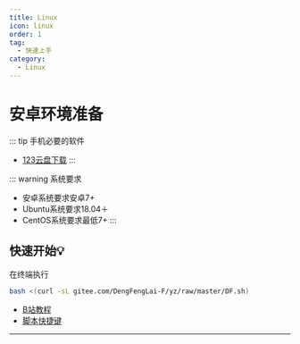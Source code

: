 ```yaml
---
title: Linux 
icon: linux
order: 1
tag:
  - 快速上手
category:
  - Linux
---
```


# 安卓环境准备
::: tip 手机必要的软件
- [123云盘下载](https://www.123pan.com/s/4vaiVv-cN1zH.html)
:::

::: warning 系统要求

- 安卓系统要求安卓7+
- Ubuntu系统要求18.04＋
- CentOS系统要求最低7+
:::
    
## 快速开始💡

在终端执行

```bash
bash <(curl -sL gitee.com/DengFengLai-F/yz/raw/master/DF.sh)
```
- [B站教程](https://b23.tv/EyEJxLw)
- [脚本快捷键](/Shortcut.md)
---
